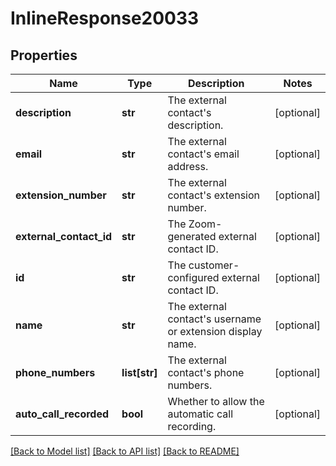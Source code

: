 # InlineResponse20033

## Properties
Name | Type | Description | Notes
------------ | ------------- | ------------- | -------------
**description** | **str** | The external contact&#x27;s description. | [optional] 
**email** | **str** | The external contact&#x27;s email address. | [optional] 
**extension_number** | **str** | The external contact&#x27;s extension number. | [optional] 
**external_contact_id** | **str** | The Zoom-generated external contact ID. | [optional] 
**id** | **str** | The customer-configured external contact ID. | [optional] 
**name** | **str** | The external contact&#x27;s username or extension display name. | [optional] 
**phone_numbers** | **list[str]** | The external contact&#x27;s phone numbers. | [optional] 
**auto_call_recorded** | **bool** | Whether to allow the automatic call recording. | [optional] 

[[Back to Model list]](../README.md#documentation-for-models) [[Back to API list]](../README.md#documentation-for-api-endpoints) [[Back to README]](../README.md)

